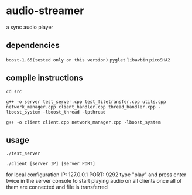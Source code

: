 # audio-streamer
a sync audio player

## dependencies

`boost-1.65(tested only on this version)`
`pyglet`
`libavbin`
`picoSHA2`

## compile instructions

`cd src`

`g++ -o server test_server.cpp test_filetransfer.cpp utils.cpp network_manager.cpp client_handler.cpp thread_handler.cpp -lboost_system -lboost_thread -lpthread`

`g++ -o client client.cpp network_manager.cpp -lboost_system`

## usage

`./test_server`

`./client [server IP] [server PORT]`

for local configuration IP: 127.0.0.1 PORT: 9292
type "play" and press enter twice in the server console to start playing audio on all clients once all of them are connected and file is transferred
